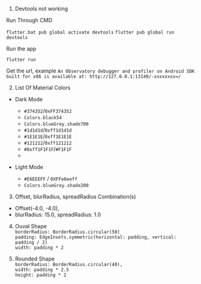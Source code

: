  1. Devtools not working

Run Through CMD

`flutter.bat pub global activate devtools`
`flutter pub global run devtools`


Run the app

`flutter run`


Get the url, example
`An Observatory debugger and profiler on Android SDK built for x86 is available at: http://127.0.0.1:13140/-xxxxxxxx=/`


 2. List Of Material Colors

* Dark Mode
  * `#374352`/`0xFF374352`
  * `Colors.black54`
  * `Colors.blueGrey.shade700`
  * `#1d1d1d`/`0xff1d1d1d`
  * `#1E1E1E`/`0xff1E1E1E`
  * `#121212`/`0xff121212`
  * `#0xff1F1F1F`/`#F1F1F`
  * 

* Light Mode
  * `#E6EEEFF` / `0XFFe6eeff`
  * `Colors.blueGrey.shade200`


 3. Offset, blurRadius, spreadRadius Combination(s)
  * Offset(-4.0, -4.0),
  * blurRadius: 15.0, spreadRadius: 1.0

 4. Ouval Shape  
  `borderRadius: BorderRadius.circular(50)`  
  `padding: EdgeInsets.symmetric(horizontal: padding, vertical: padding / 2)`  
  `width: padding * 2`  

 5. Rounded Shape  
   `borderRadius: BorderRadius.circular(40),`  
   `width: padding * 2.5`  
   `height: padding * 2`  

